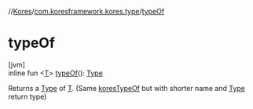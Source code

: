 //[Kores](../../index.md)/[com.koresframework.kores.type](index.md)/[typeOf](type-of.md)

# typeOf

[jvm]\
inline fun <[T](type-of.md)> [typeOf](type-of.md)(): [Type](https://docs.oracle.com/javase/8/docs/api/java/lang/reflect/Type.html)

Returns a [Type](https://docs.oracle.com/javase/8/docs/api/java/lang/reflect/Type.html) of [T](type-of.md). (Same [koresTypeOf](kores-type-of.md) but with shorter name and [Type](https://docs.oracle.com/javase/8/docs/api/java/lang/reflect/Type.html) return type)
